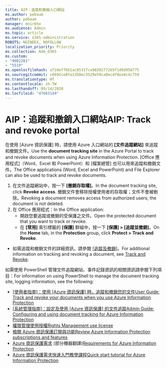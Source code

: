 ```yaml
---
title: AIP：追蹤和撤銷入口網站
ms.author: pebaum
author: pebaum
manager: mnirkhe
ms.audience: Admin
ms.topic: article
ms.service: o365-administration
ROBOTS: NOINDEX, NOFOLLOW
localization_priority: Priority
ms.collection: Adm_O365
ms.custom:
- "9002281"
- "5519"
ms.openlocfilehash: af2deff6b1ac8531fca9020277265f1d9d958775
ms.sourcegitcommit: c6692ce0fa1358ec3529e59ca0ecdfdea4cdc759
ms.translationtype: HT
ms.contentlocale: zh-TW
ms.lasthandoff: 09/14/2020
ms.locfileid: "47663144"
---
```

# <a name="aip-track-and-revoke-portal"></a><span data-ttu-id="a3657-102">AIP：追蹤和撤銷入口網站</span><span class="sxs-lookup"><span data-stu-id="a3657-102">AIP: Track and revoke portal</span></span>

<span data-ttu-id="a3657-103">在使用 [Azure 資訊保護] 時，請使用 Azure 入口網站的 **[文件追蹤網站]** 來追蹤和撤銷文件。</span><span class="sxs-lookup"><span data-stu-id="a3657-103">Use the **document tracking site** in the Azure Portal to track and revoke documents when using Azure Information Protection.</span></span> <span data-ttu-id="a3657-104">[Office 應用程式]（Word、Excel 和 PowerPoint）和 [檔案總管] 也可以用來追蹤和撤銷文件。</span><span class="sxs-lookup"><span data-stu-id="a3657-104">The Office applications (Word, Excel and PowerPoint) and File Explorer can also be used to track and revoke documents.</span></span>

1. <span data-ttu-id="a3657-105">在文件追蹤網站中，按一下 **[撤銷存取權]**。</span><span class="sxs-lookup"><span data-stu-id="a3657-105">In the document tracking site, click **Revoke access**.</span></span> <span data-ttu-id="a3657-106">撤銷文件會移除授權使用者的存取權；文件不會被刪除。</span><span class="sxs-lookup"><span data-stu-id="a3657-106">Revoking a document removes access from authorized users; the document is not deleted.</span></span>
2. <span data-ttu-id="a3657-107">在 Office 應用程式：</span><span class="sxs-lookup"><span data-stu-id="a3657-107">In the Office application:</span></span>
    - <span data-ttu-id="a3657-108">開啟您要追蹤或撤銷的受保護之文件。</span><span class="sxs-lookup"><span data-stu-id="a3657-108">Open the protected document that you want to track or revoke.</span></span>
    - <span data-ttu-id="a3657-109">在 **[常用]** 索引標籤的 **[保護]** 群組中，按一下 **[保護] > [追蹤並撤銷]**。</span><span class="sxs-lookup"><span data-stu-id="a3657-109">On the **Home** tab, in the **Protection** group, click **Protect > Track and Revoke**.</span></span>

- <span data-ttu-id="a3657-110">如需追蹤和撤銷文件的詳細資訊，請參閱 [[追蹤及撤銷]](https://docs.microsoft.com/azure/information-protection/rms-client/client-track-revoke)。</span><span class="sxs-lookup"><span data-stu-id="a3657-110">For additional information on tracking and revoking a document, see [Track and Revoke](https://docs.microsoft.com/azure/information-protection/rms-client/client-track-revoke).</span></span>

<span data-ttu-id="a3657-111">如需使用 PowerShell 管理文件追蹤網站、事件記錄資訊的相關資訊請參閱下列項目：</span><span class="sxs-lookup"><span data-stu-id="a3657-111">For information on using PowerShell to manage the document tracking site, logging information, see the following:</span></span>
- <span data-ttu-id="a3657-112">[[使用者指南]：使用 [Azure 資訊保護] 時，追蹤和撤銷您的文件](https://docs.microsoft.com/azure/information-protection/rms-client/client-track-revoke)</span><span class="sxs-lookup"><span data-stu-id="a3657-112">[User Guide: Track and revoke your documents when you use Azure Information Protection](https://docs.microsoft.com/azure/information-protection/rms-client/client-track-revoke)</span></span>
- <span data-ttu-id="a3657-113">[[系統管理指南]：設定及使用 [Azure 資訊保護] 的文件追蹤](https://docs.microsoft.com/azure/information-protection/rms-client/client-admin-guide-document-tracking)</span><span class="sxs-lookup"><span data-stu-id="a3657-113">[Admin Guide: Configuring and using document tracking for Azure Information Protection](https://docs.microsoft.com/azure/information-protection/rms-client/client-admin-guide-document-tracking)</span></span>
- [<span data-ttu-id="a3657-114">權限管理使用授權</span><span class="sxs-lookup"><span data-stu-id="a3657-114">Rights Management use license</span></span>](https://docs.microsoft.com/azure/information-protection/configure-usage-rights#rights-management-use-license)
- [<span data-ttu-id="a3657-115">檢閱 Azure 資訊保護訂閱與功能</span><span class="sxs-lookup"><span data-stu-id="a3657-115">Review Azure Information Protection subscriptions and features</span></span>](https://azure.microsoft.com/pricing/details/information-protection)
- <span data-ttu-id="a3657-116">[Azure 資訊保護需求](https://docs.microsoft.com/azure/information-protection/get-started/requirements) (部分機器翻譯)</span><span class="sxs-lookup"><span data-stu-id="a3657-116">[Requirements for Azure Information Protection](https://docs.microsoft.com/azure/information-protection/get-started/requirements)</span></span>
- [<span data-ttu-id="a3657-117">Azure 資訊保護需求快速入門教學課程</span><span class="sxs-lookup"><span data-stu-id="a3657-117">Quick start tutorial for Azure Information Protection</span></span>](https://docs.microsoft.com/azure/information-protection/get-started/infoprotect-quick-start-tutorial)
